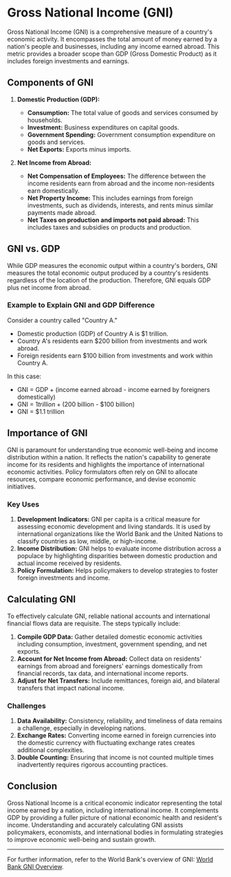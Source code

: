 # Gross National Income (GNI)

Gross National Income (GNI) is a comprehensive measure of a country's economic activity. It encompasses the total amount of money earned by a nation's people and businesses, including any income earned abroad. This metric provides a broader scope than GDP (Gross Domestic Product) as it includes foreign investments and earnings.

## Components of GNI

1. **Domestic Production (GDP):**
   - **Consumption:** The total value of goods and services consumed by households.
   - **Investment:** Business expenditures on capital goods.
   - **Government Spending:** Government consumption expenditure on goods and services.
   - **Net Exports:** Exports minus imports. 

2. **Net Income from Abroad:**
   - **Net Compensation of Employees:** The difference between the income residents earn from abroad and the income non-residents earn domestically.
   - **Net Property Income:** This includes earnings from foreign investments, such as dividends, interests, and rents minus similar payments made abroad.
   - **Net Taxes on production and imports not paid abroad:** This includes taxes and subsidies on products and production.

## GNI vs. GDP

While GDP measures the economic output within a country's borders, GNI measures the total economic output produced by a country's residents regardless of the location of the production. Therefore, GNI equals GDP plus net income from abroad. 

### Example to Explain GNI and GDP Difference

Consider a country called "Country A." 

- Domestic production (GDP) of Country A is $1 trillion.
- Country A's residents earn $200 billion from investments and work abroad.
- Foreign residents earn $100 billion from investments and work within Country A.

In this case:
- GNI = GDP + (income earned abroad - income earned by foreigners domestically)
- GNI = $1 trillion + ($200 billion - $100 billion)
- GNI = $1.1 trillion

## Importance of GNI

GNI is paramount for understanding true economic well-being and income distribution within a nation. It reflects the nation's capability to generate income for its residents and highlights the importance of international economic activities. Policy formulators often rely on GNI to allocate resources, compare economic performance, and devise economic initiatives.

### Key Uses
1. **Development Indicators:** GNI per capita is a critical measure for assessing economic development and living standards. It is used by international organizations like the World Bank and the United Nations to classify countries as low, middle, or high-income.
2. **Income Distribution:** GNI helps to evaluate income distribution across a populace by highlighting disparities between domestic production and actual income received by residents.
3. **Policy Formulation:** Helps policymakers to develop strategies to foster foreign investments and income.

## Calculating GNI

To effectively calculate GNI, reliable national accounts and international financial flows data are requisite. The steps typically include:

1. **Compile GDP Data:** Gather detailed domestic economic activities including consumption, investment, government spending, and net exports.
2. **Account for Net Income from Abroad:** Collect data on residents’ earnings from abroad and foreigners' earnings domestically from financial records, tax data, and international income reports.
3. **Adjust for Net Transfers:** Include remittances, foreign aid, and bilateral transfers that impact national income.

### Challenges

1. **Data Availability:** Consistency, reliability, and timeliness of data remains a challenge, especially in developing nations.
2. **Exchange Rates:** Converting income earned in foreign currencies into the domestic currency with fluctuating exchange rates creates additional complexities.
3. **Double Counting:** Ensuring that income is not counted multiple times inadvertently requires rigorous accounting practices.

## Conclusion

Gross National Income is a critical economic indicator representing the total income earned by a nation, including international income. It complements GDP by providing a fuller picture of national economic health and resident's income. Understanding and accurately calculating GNI assists policymakers, economists, and international bodies in formulating strategies to improve economic well-being and sustain growth.

---
For further information, refer to the World Bank's overview of GNI: [World Bank GNI Overview](https://data.worldbank.org/indicator/NY.GNP.MKTP.CD).